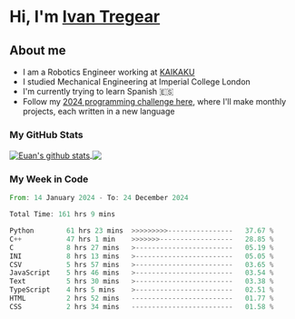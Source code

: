 # Hi, I'm [Ivan Tregear](https://www.linkedin.com/in/ivantregear/)

## About me

* I am a Robotics Engineer working at [KAIKAKU](https://github.com/KAIKAKU-AI)
* I studied Mechanical Engineering at Imperial College London
* I'm currently trying to learn Spanish :es:
* Follow my [2024 programming challenge here](https://github.com/ITregear?tab=repositories), where I'll make monthly projects, each written in a new language


### My GitHub Stats

<a href="#my-github-stats">
  <img align="center" src="https://github-readme-stats.vercel.app/api?username=itregear&count_private=true&show_icons=true&include_all_commits=true&theme=material-palenight" alt="Euan's github stats" />
</a>

<a href="#my-github-stats">
  <img align="center" src="https://github-readme-stats.vercel.app/api/top-langs/?username=itregear&layout=compact&theme=material-palenight" />
</a>

### My Week in Code
<!--START_SECTION:waka-->

```rust
From: 14 January 2024 - To: 24 December 2024

Total Time: 161 hrs 9 mins

Python        61 hrs 23 mins  >>>>>>>>>----------------   37.67 %
C++           47 hrs 1 min    >>>>>>>------------------   28.85 %
C             8 hrs 27 mins   >------------------------   05.19 %
INI           8 hrs 13 mins   >------------------------   05.05 %
CSV           5 hrs 57 mins   >------------------------   03.65 %
JavaScript    5 hrs 46 mins   >------------------------   03.54 %
Text          5 hrs 30 mins   >------------------------   03.38 %
TypeScript    4 hrs 5 mins    >------------------------   02.51 %
HTML          2 hrs 52 mins   -------------------------   01.77 %
CSS           2 hrs 34 mins   -------------------------   01.58 %
```

<!--END_SECTION:waka-->
